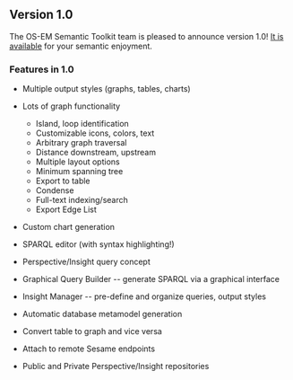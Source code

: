 ## Version 1.0
The OS-EM Semantic Toolkit team is pleased to announce version 1.0! [It is available](http://ostrich-emulators.github.io/os-em-semtool-1.0.zip) for your semantic enjoyment.

### Features in 1.0
* Multiple output styles (graphs, tables, charts)
* Lots of graph functionality

  * Island, loop identification
  * Customizable icons, colors, text
  * Arbitrary graph traversal
  * Distance downstream, upstream
  * Multiple layout options
  * Minimum spanning tree
  * Export to table
  * Condense
  * Full-text indexing/search
  * Export Edge List
* Custom chart generation
* SPARQL editor (with syntax highlighting!)
* Perspective/Insight query concept
* Graphical Query Builder -- generate SPARQL via a graphical interface
* Insight Manager -- pre-define and organize queries, output styles
* Automatic database metamodel generation
* Convert table to graph and vice versa
* Attach to remote Sesame endpoints
* Public and Private Perspective/Insight repositories
